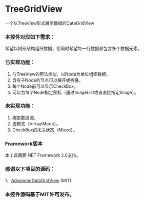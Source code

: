 # TreeGridView
一个以TreeView形式展示数据的DataGridView

### 本控件对应如下需求：
希望以树形结构组织数据，但同时希望每一行数据都包含多个数据元素。

### 已实现功能：
1. 与TreeView的用法类似，以Node为单位组织数据。
2. 含有子Node的节点可以展开或折叠。
3. 每个Node前可以显示CheckBox。
4. 可以为每个Node指定图标（通过ImageList或者直接指定Image）。

### 未实现功能：
1. 绑定数据源。 
2. 虚模式（VirtualMode）。 
3. CheckBox的未决状态（Mixed）。 

### Framework版本 
本工具需要.NET Framework 2.0支持。  

### 感谢以下项目的源码：
1、[AdvancedDataGridView](https://blogs.msdn.microsoft.com/markrideout/2006/01/08/customizing-the-datagridview-to-support-expandingcollapsing-ala-treegridview/) (MIT)
  
### 本控件源码基于MIT许可发布。
